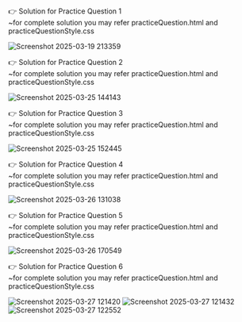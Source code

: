 👉 Solution for Practice Question 1 <br>
~for complete solution you may refer practiceQuestion.html and practiceQuestionStyle.css

![Screenshot 2025-03-19 213359](https://github.com/user-attachments/assets/509d7846-3b96-4524-ada1-09e79c396639)

👉 Solution for Practice Question 2 <br>
~for complete solution you may refer practiceQuestion.html and practiceQuestionStyle.css

![Screenshot 2025-03-25 144143](https://github.com/user-attachments/assets/10cf4e47-f428-4cde-a450-8915b3b12b3d)

👉 Solution for Practice Question 3 <br>
~for complete solution you may refer practiceQuestion.html and practiceQuestionStyle.css

![Screenshot 2025-03-25 152445](https://github.com/user-attachments/assets/8440103a-7301-4d9e-adf3-c39e725580ee)

👉 Solution for Practice Question 4 <br>
~for complete solution you may refer practiceQuestion.html and practiceQuestionStyle.css

![Screenshot 2025-03-26 131038](https://github.com/user-attachments/assets/4b75f69a-59da-417f-af5c-31f09c049da6)

👉 Solution for Practice Question 5 <br>
~for complete solution you may refer practiceQuestion.html and practiceQuestionStyle.css

![Screenshot 2025-03-26 170549](https://github.com/user-attachments/assets/de6c9e0a-ffea-4e2e-9a29-ab2464ccf2e3)

👉 Solution for Practice Question 6 <br>
~for complete solution you may refer practiceQuestion.html and practiceQuestionStyle.css

![Screenshot 2025-03-27 121420](https://github.com/user-attachments/assets/6abf3ff6-6000-4ea9-83aa-1d40211f9a4f)
![Screenshot 2025-03-27 121432](https://github.com/user-attachments/assets/84e6bd80-1887-46da-bf72-0e66010735e0) <br>
![Screenshot 2025-03-27 122552](https://github.com/user-attachments/assets/ea1b8db3-d643-46f8-8d65-807d9add5025)

